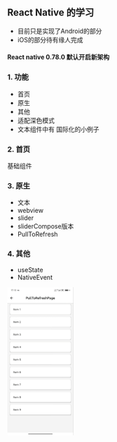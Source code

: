 
## React Native 的学习

   - 目前只是实现了Android的部分
   - iOS的部分待有缘人完成

#### React native 0.78.0 默认开启新架构

### 1. 功能
   - 首页
   - 原生
   - 其他
   - 适配深色模式
   - 文本组件中有 国际化的小例子


### 2. 首页
   基础组件

### 3. 原生
   - 文本
   - webview
   - slider
   - sliderCompose版本
   - PullToRefresh

### 4. 其他
   - useState
   - NativeEvent   

   

 <img src="gif/pullToRefresh.gif" width="30%">     

